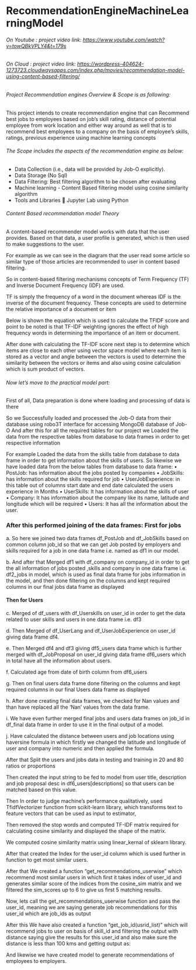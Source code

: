 # RecommendationEngineMachineLearningModel
 
###### On Youtube : project video link: https://www.youtube.com/watch?v=towQBkVPLY4&t=179s 
###### On Cloud : project video link: https://wordpress-404624-1273723.cloudwaysapps.com/index.php/movies/recommendation-model-using-content-based-filtering/
######  Project Recommendation engines Overview & Scope is as following:

This project intends to create recommendation engine that can Recommend best jobs to employees based on job’s skill rating, distance of potential employee from work location and either way around as well that is to recommend best employees to a company on the basis of employee’s skills, ratings, previous experience using machine learning concepts


######  The Scope includes the aspects of the recommendation engine as below: 

- Data Collection (i.e., data will be provided by Job-O explicitly). 
- Data Storage (No Sql) 
- Data Filtering: Best filtering algorithm to be chosen after evaluating 
- Machine learning - Content Based filtering model using cosine similarity algorithm
- Tools and Libraries 
	Jupyter Lab using Python 


###### Content Based recommendation model Theory
A content-based recommender model works with data that the user provides. Based on that data, a user profile is generated, which is then used to make suggestions to the user. 

For example as we can see in the diagram that the user read some article so similar type of those articles are recommended to user in content based filtering.

So in content-based filtering mechanisms concepts of Term Frequency (TF) and Inverse Document Frequency (IDF) are used.

TF is simply the frequency of a word in the document whereas IDF is the inverse of the document frequency. These concepts are used to determine the relative importance of a document or item

Below is shown the equation which is used to calculate the TFIDF score and point to be noted is that TF-IDF weighting ignores the effect of high frequency words in determining the importance of an item or document. 

After done with calculating the TF-IDF score next step is to determine which items are close to each other using vector space model where each item is stored as a vector and angle between the vectors is used to determine the similarity between the vectors or items and also using cosine calculation which is sum product of vectors.

###### Now let’s move to the practical model part:
First of all, Data preparation is done where loading and processing of data is there

So  we Successfully loaded and processed the Job-O data from their database using robo3T interface for accessing MongoDB database of Job-O
And after this for all the required tables for our project we Loaded the data from the respective tables from database to data frames in order to get respective information 

For example Loaded the data from the skills table from database to data frame in order to get information about the skills of users.
So likewise we have loaded data from the below tables from database to data frame:
•	PostJob: has information about the jobs posted by companies
•	JobSkills:  has information about the skills required for job
•	UserJobExperience: in this table out of columns start date and end date calculated the users experience in Months
•	UserSkills: It has information about the skills of user
•	Company: It has information about the company like its name, latitude and longitude which will be required 
•	Users:  It has all the information about the user.

### After this performed joining of  the data frames: First for jobs

a.	So here we joined two data frames df_PostJob and df_JobSkills based on common column job_id so that we can get Job posted by employers and skills required for a job in one data frame i.e. named as df1 in our model.  

b.	And after that Merged df1 with df_company on company_id in order to get the all information of jobs posted ,skills and company in one data frame i.e. df2_jobs in model, which is used as final data frame for jobs information in the model, and then done filtering on the columns and kept required columns in our final jobs data frame as displayed

#### Then for Users

c.	Merged of df_users with df_Userskills on user_id in order to get the data related to user skills and users in one data frame i.e. df3 

d.	Then Merged of df_UserLang and df_UserJobExperience on user_id giving data frame df4.

e.	Then Merged df4 and df3 giving df5_users data frame which is further merged with df_JobProposal on user_id giving data frame df6_users which in total have all the information about users.

f.	Calculated age from date of birth column from df6_users

g.	Then on final users data frame done filtering on the columns and kept required columns in our final Users data frame as displayed

h.	After done creating final data frames, we checked for Nan values and than have replaced all the ‘Nan’ values from the data frame.

i.	We have even further merged final jobs and users data frames on job_id in df_final data frame in order to use it in the final output of a model.

j.	Have calculated the distance between users and job locations using haversine formula in which firstly we changed the latitude and longitude of user and company into numeric and then applied the formula.

After that Split the users and jobs data in testing and training in 20 and 80 ratios or proportions

Then created the input string to be fed to model from user title, description and job proposal desc in df6_users[descriptions] so that users can be matched based on this value.

Then In order to judge machine’s performance qualitatively, used TfidfVectorizer function from scikit-learn library, which transforms text to feature vectors that can be used as input to estimator,

Then removed the stop words and computed TF-IDF matrix required for calculating cosine similarity and displayed the shape of the matrix.

We computed cosine similarity matrix using linear_kernal of sklearn library.

After that created the Index for the user_id column which is used further in function to get most similar users.

After that We created a function “get_recommendations_userwise”  which recommend most similar users in which first it takes index of user_id and generates similar score of the indices from the cosine_sim matrix and we filtered the sim_scores up to 6 to give us first 5 matching results.

Now, lets call the get_recommendations_userwise function and pass the user_id, meaning we are saying generate job recommendations for this user_id which are job_ids as output

After this We have also created a function “get_job_id(usrid_list)” which will recommend jobs to user on basis of skill_id and filtering the output with distance saying give the results for this user_id and also make sure the distance is less than 100 kms and getting output as:


And likewise we have created model to generate recommendations of employees to  employers.
